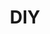 ---
template: subindex
title: DIY
description: Do-it-yourself projects
thumbnail: https://hourofpower.de/wp-content/uploads/2018/04/HOP_www_DIY_800x534.jpg
---